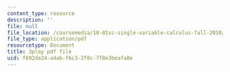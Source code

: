 ```yaml
---
content_type: resource
description: ''
file: null
file_location: /coursemedia/18-01sc-single-variable-calculus-fall-2010/f692da24a4abf6c32f8c7f0e3beafa0e_eRCN3daFCmU.pdf
file_type: application/pdf
resourcetype: Document
title: 3play pdf file
uid: f692da24-a4ab-f6c3-2f8c-7f0e3beafa0e
---
```

